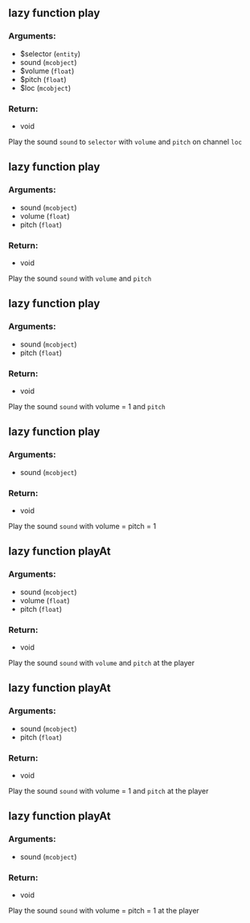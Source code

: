## lazy function play
### Arguments:
- $selector (`entity`)
- sound (`mcobject`)
- $volume (`float`)
- $pitch (`float`)
- $loc (`mcobject`)
### Return:
- void


Play the sound `sound` to `selector` with `volume` and `pitch` on channel `loc`

## lazy function play
### Arguments:
- sound (`mcobject`)
- volume (`float`)
- pitch (`float`)
### Return:
- void


Play the sound `sound` with `volume` and `pitch`

## lazy function play
### Arguments:
- sound (`mcobject`)
- pitch (`float`)
### Return:
- void


Play the sound `sound` with volume = 1 and `pitch`

## lazy function play
### Arguments:
- sound (`mcobject`)
### Return:
- void


Play the sound `sound` with volume = pitch = 1

## lazy function playAt
### Arguments:
- sound (`mcobject`)
- volume (`float`)
- pitch (`float`)
### Return:
- void


Play the sound `sound` with `volume` and `pitch` at the player

## lazy function playAt
### Arguments:
- sound (`mcobject`)
- pitch (`float`)
### Return:
- void


Play the sound `sound` with volume = 1 and `pitch` at the player

## lazy function playAt
### Arguments:
- sound (`mcobject`)
### Return:
- void


Play the sound `sound` with volume = pitch = 1 at the player


